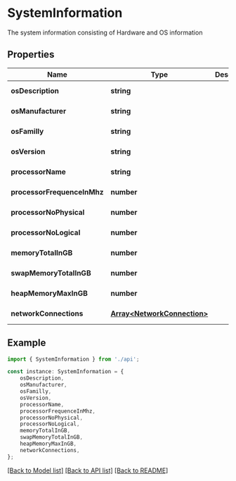 # SystemInformation

The system information consisting of Hardware and OS information

## Properties

Name | Type | Description | Notes
------------ | ------------- | ------------- | -------------
**osDescription** | **string** |  | [default to undefined]
**osManufacturer** | **string** |  | [default to undefined]
**osFamilly** | **string** |  | [default to undefined]
**osVersion** | **string** |  | [default to undefined]
**processorName** | **string** |  | [default to undefined]
**processorFrequenceInMhz** | **number** |  | [default to undefined]
**processorNoPhysical** | **number** |  | [default to undefined]
**processorNoLogical** | **number** |  | [default to undefined]
**memoryTotalInGB** | **number** |  | [default to undefined]
**swapMemoryTotalInGB** | **number** |  | [default to undefined]
**heapMemoryMaxInGB** | **number** |  | [default to undefined]
**networkConnections** | [**Array&lt;NetworkConnection&gt;**](NetworkConnection.md) |  | [default to undefined]

## Example

```typescript
import { SystemInformation } from './api';

const instance: SystemInformation = {
    osDescription,
    osManufacturer,
    osFamilly,
    osVersion,
    processorName,
    processorFrequenceInMhz,
    processorNoPhysical,
    processorNoLogical,
    memoryTotalInGB,
    swapMemoryTotalInGB,
    heapMemoryMaxInGB,
    networkConnections,
};
```

[[Back to Model list]](../README.md#documentation-for-models) [[Back to API list]](../README.md#documentation-for-api-endpoints) [[Back to README]](../README.md)

